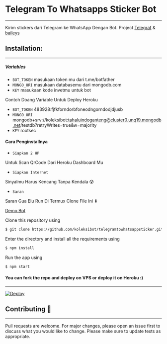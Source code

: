 
# Telegram To Whatsapps Sticker Bot
---
Kirim stickers dari Telegram ke WhatsApp Dengan Bot. 
Project [Telegraf](https://github.com/telegraf/telegraf) & [baileys](https://www.npmjs.com/package/@adiwajshing/baileys)

## **Installation**:
--- 

 ##### Variables

* `BOT_TOKEN` masukaan token mu dari t.me/botfather
* `MONGO_URI` masukaan databasemu dari mongodb.com
* `KEY` masukaan kode invetmu untuk bot

Contoh Doang Variable Untuk Deploy Heroku

* `BOT_TOKEN` 483928:fjfkforndorbfoneodngorndodjdjusb
* `MONGO_URI` mongodb+srv://koleksibot:tahaluindoganteng@cluster0.unq19.mongodb.net/testdb?retryWrites=true&w=majority
* `KEY` rootsec

#### Cara Penginstallnya

* `Siapkan 2 HP` 

Untuk Scan QrCode Dari Heroku Dashboard Mu

* `Siapkan Internet` 

Sinyalmu Harus Kencang Tanpa Kendala 😰

* `Saran` 

Saran Gua Elu Run Di Termux Clone File Ini ⬇

[Demo Bot](https://github.com/koleksibot/telegramtowhatsappsticker/tree/main/Demo%20Bot)

Clone this repository using
```sh
$ git clone https://github.com/koleksibot/telegramtowhatsappsticker.git
```
Enter the directory and install all the requirements using
```sh
$ npm install
```
Run the app using
```sh
$ npm start 
```

#### You can fork the repo and deploy on VPS or deploy it on Heroku :)  
---
[![Deploy](https://www.herokucdn.com/deploy/button.svg)](https://heroku.com/deploy?template=https://github.com/koleksibot/telegramtowhatsappsticker/tree/main)

## Contributing 💝
---
Pull requests are welcome. For major changes, please open an issue first to discuss what you would like to change.
Please make sure to update tests as appropriate.
